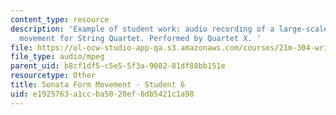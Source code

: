 ```yaml
---
content_type: resource
description: 'Example of student work: audio recording of a large-scale Sonata form
  movement for String Quartet. Performed by Quartet X. '
file: https://ol-ocw-studio-app-qa.s3.amazonaws.com/courses/21m-304-writing-in-tonal-forms-ii-spring-2009/e1925763a1ccba5020ef6db5421c1a98_quartet6.mp3
file_type: audio/mpeg
parent_uid: b8cf1df5-c5e5-5f3a-9082-81df88bb151e
resourcetype: Other
title: Sonata Form Movement - Student 6
uid: e1925763-a1cc-ba50-20ef-6db5421c1a98
---
```

